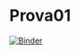# Prova01

[![Binder](https://mybinder.org/badge_logo.svg)](https://mybinder.org/v2/gh/Sara-3D/Prova01/main?labpath=07_OpenSlicer.ipynb)
